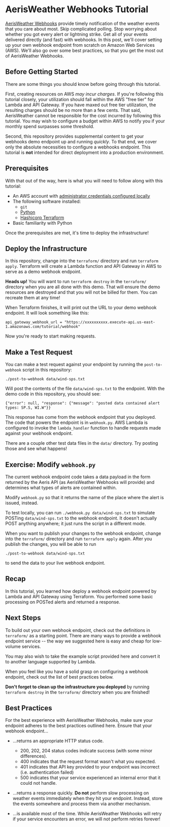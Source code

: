 AerisWeather Webhooks Tutorial
==============================

[AerisWeather Webhooks][0] provide timely notification of the weather
events that you care about most. Skip complicated polling. Stop
worrying about whether you got every alert or lightning strike.
Get all of your events delivered directly (and fast) with webhooks.
In this post, we'll cover setting up your own webhook endpoint from
scratch on Amazon Web Services (AWS). We'll also go over some best
practices, so that you get the most out of AerisWeather Webhooks.

Before Getting Started
----------------------

There are some things you should know before going through this tutorial.

First, creating resources on AWS _may incur charges_. If you're following this
tutorial closely, your utilization should fall within the AWS "free tier" for
Lambda and API Gateway. If you have maxed out free tier utilization, the
resulting charges should be no more than a few cents. That said, AerisWeather
cannot be responsible for the cost incurred by following this tutorial. You may
wish to configure a budget within AWS to notify you if your monthly spend
surpasses some threshold.

Second, this repository provides supplemental content to get your webhooks demo
endpoint up and running _quickly_. To that end, we cover only the absolute
necessities to configure a webhooks endpoint. This tutorial is **not** intended
for direct deployment into a production environment.

Prerequisites
-------------

With that out of the way, here is what you will need to follow along with this
tutorial:

* An AWS account with [administrator credentials configured locally][1]
* The following software installed:
    * `git`
    * [Python][2]
    * [Hashicorp Terraform][3]
* Basic familiarity with Python

Once the prerequisites are met, it's time to deploy the infrastructure!

Deploy the Infrastructure
-------------------------

In this repository, change into the `terraform/` directory and run
`terraform apply`. Terraform will create a Lambda function and API Gateway
in AWS to serve as a demo webhook endpoint.

**Heads up!** You will want to run `terraform destroy` in the `terraform/`
directory when you are all done with this demo. That will ensure the demo
resources are destroyed and that you will not be billed for them. You can
recreate them at any time!

When Terraform finishes, it will print out the URL to your demo webhook
endpoint. It will look something like this:

    api_gateway_webhook_url = "https://xxxxxxxxxx.execute-api.us-east-1.amazonaws.com/tutorial/webhook"

Now you're ready to start making requests.

Make a Test Request
-------------------

You can make a test request against your endpoint by running the
`post-to-webhook` script in this repository:

    ./post-to-webhook data/wind-sps.txt

Will post the contents of the file `data/wind-sps.txt` to the endpoint. With
the demo code in this repository, you should see:

    {"error": null, "response": {"message": "posted data contained alert types: SP.S, WI.W"}}


This response has come from the webhook endpoint that you deployed. The code
that powers the endpoint is in `webhook.py`. AWS Lambda is configured to invoke
the `lambda_handler` function to handle requests made against your webhook
endpoint.

There are a couple other test data files in the `data/` directory. Try posting
those and see what happens!

Exercise: Modify `webhook.py`
-----------------------------

The current webhook endpoint code takes a data payload in the form returned
by the Aeris API (as AerisWeather Webhooks will provide) and determines what
types of alerts are contained within.

Modify `webhook.py` so that it returns the name of the place where the alert is
issued, instead.

To test locally, you can run `./webhook.py data/wind-sps.txt` to simulate
POSTing `data/wind-sps.txt` to the webhook endpoint. It doesn't actually POST
anything anywhere; it just runs the script in a different mode.

When you want to publish your changes to the webhook endpoint, change into the
`terraform/` directory and run `terraform apply` again. After you publish the
changes, you will be able to run

    ./post-to-webhook data/wind-sps.txt

to send the data to your live webhook endpoint.

Recap
-----

In this tutorial, you learned how deploy a webhook endpoint powered by Lambda
and API Gateway using Terraform. You performed some basic processing on POSTed
alerts and returned a response.

Next Steps
----------

To build out your own webhook endpoint, check out the definitions in
`terraform/` as a starting point. There are many ways to provide a webhook
endpoint service -- the way we suggested here is easy and cheap for low-volume
services.

You may also wish to take the example script provided here and convert it to
another language supported by Lambda.

When you feel like you have a solid grasp on configuring a webhook endpoint,
check out the list of best practices below.

**Don't forget to clean up the infrastructure you deployed** by running
`terraform destroy` in the `terraform/` directory when you are finished!

Best Practices
--------------

For the best experience with AerisWeather Webhooks, make sure your endpoint
adheres to the best practices outlined here. Ensure that your webhook
endpoint...

* ...returns an appropriate HTTP status code.
  * 200, 202, 204 status codes indicate success (with some minor differences).
  * 400 indicates that the request format wasn't what you expected.
  * 401 indicates that API key provided to your endpoint was incorrect (i.e.
    authentication failed)
  * 500 indicates that your service experienced an internal error that it could
    not handle.

* ...returns a response quickly. **Do not** perform slow processing on weather
  events immediately when they hit your endpoint. Instead, store the events
  somewhere and process them via another mechanism.

* ...is available most of the time. While AerisWeather Webhooks will retry if
  your service encounters an error, we will not perform retries forever!


[0]: https://www.aerisweather.com/support/docs/api/reference/webhooks-and-pushed-data/
[1]: https://docs.aws.amazon.com/cli/latest/userguide/cli-configure-quickstart.html#cli-configure-quickstart-creds
[2]: https://www.python.org/
[3]: https://www.terraform.io/
